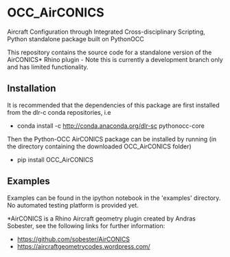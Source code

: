 # OCC_AirCONICS
Aircraft Configuration through Integrated Cross-disciplinary Scripting, Python standalone package built on PythonOCC

This repository contains the source code for a standalone version of the AirCONICS* Rhino plugin - Note this is currently a development branch only and has limited functionality.

## Installation
It is recommended that the dependencies of this package are first installed from the dlr-c conda repositories, i.e

- conda install -c http://conda.anaconda.org/dlr-sc pythonocc-core

Then the Python-OCC AirCONICS package can be installed by running (in the directory containing the downloaded OCC_AirCONICS folder)

- pip install OCC_AirCONICS

## Examples
Examples can be found in the ipython notebook in the 'examples' directory. No automated testing platform is provided yet.

*AirCONICS is a Rhino Aircraft geometry plugin created by Andras Sobester, see the following links for further information:
- https://github.com/sobester/AirCONICS
- https://aircraftgeometrycodes.wordpress.com/
